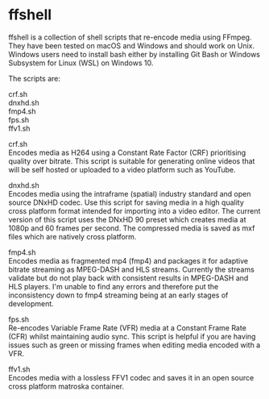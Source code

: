 # ffshell
ffshell is a collection of shell scripts that re-encode media using FFmpeg. They have been tested on macOS and Windows and should work on Unix. Windows users need to install bash either by installing Git Bash or Windows Subsystem for Linux (WSL) on Windows 10.

The scripts are:

crf.sh\
dnxhd.sh\
fmp4.sh\
fps.sh\
ffv1.sh

crf.sh\
Encodes media as H264 using a Constant Rate Factor (CRF) prioritising quality over bitrate. This script is suitable for generating online videos that will be self hosted or uploaded to a video platform such as YouTube.

dnxhd.sh\
Encodes media using the intraframe (spatial) industry standard and open source DNxHD codec. Use this script for saving media in a high quality cross platform format intended for importing into a video editor. The current version of this script uses the DNxHD 90 preset which creates media at 1080p and 60 frames per second. The compressed media is saved as mxf files which are natively cross platform.

fmp4.sh\
Encodes media as fragmented mp4 (fmp4) and packages it for adaptive bitrate streaming as MPEG-DASH and HLS streams. Currently the streams validate but do not play back with consistent results in MPEG-DASH and HLS players. I'm unable to find any errors and therefore put the inconsistency down to fmp4 streaming being at an early stages of development.

fps.sh\
Re-encodes Variable Frame Rate (VFR) media at a Constant Frame Rate (CFR) whilst maintaining audio sync. This script is helpful if you are having issues such as green or missing frames when editing media encoded with a VFR.

ffv1.sh\
Encodes media with a lossless FFV1 codec and saves it in an open source cross platform matroska container.
